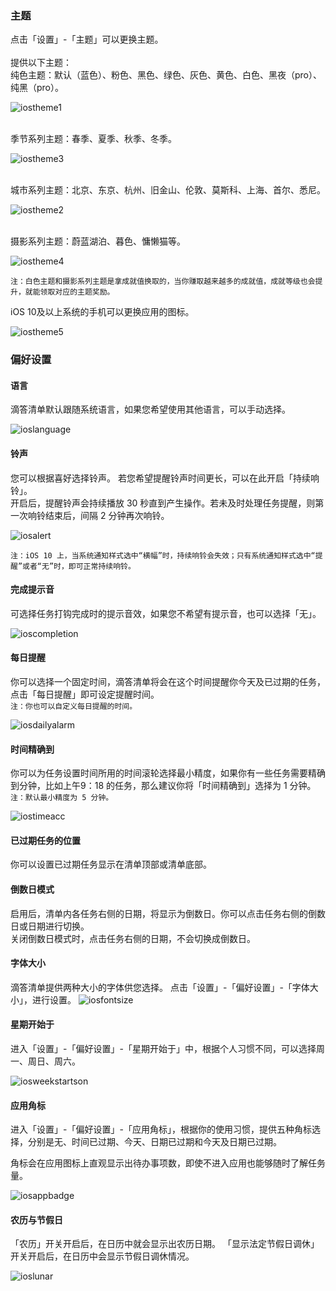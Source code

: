 
### 主题
点击「设置」-「主题」可以更换主题。<br><br>提供以下主题： <br>纯色主题：默认（蓝色）、粉色、黑色、绿色、灰色、黄色、白色、黑夜（pro）、纯黑（pro）。

![iostheme1](../../images/ios/account/theme1.jpg)


<br>季节系列主题：春季、夏季、秋季、冬季。

![iostheme3](../../images/ios/account/theme3.jpg)

<br>城市系列主题：北京、东京、杭州、旧金山、伦敦、莫斯科、上海、首尔、悉尼。

![iostheme2](../../images/ios/account/theme2.jpg)

<br>摄影系列主题：蔚蓝湖泊、暮色、慵懒猫等。

![iostheme4](../../images/ios/account/theme4.jpg)

`注：白色主题和摄影系列主题是拿成就值换取的，当你赚取越来越多的成就值，成就等级也会提升，就能领取对应的主题奖励。`

iOS 10及以上系统的手机可以更换应用的图标。

![iostheme5](../../images/ios/account/theme5.jpg)

### 偏好设置


#### 语言

滴答清单默认跟随系统语言，如果您希望使用其他语言，可以手动选择。

![ioslanguage](../../images/ios/account/language.jpg)

#### 铃声

您可以根据喜好选择铃声。
若您希望提醒铃声时间更长，可以在此开启「持续响铃」。 <br>开启后，提醒铃声会持续播放 30 秒直到产生操作。若未及时处理任务提醒，则第一次响铃结束后，间隔 2 分钟再次响铃。

![iosalert](../../images/ios/account/ringtone.jpg)

`注：iOS 10 上，当系统通知样式选中“横幅”时，持续响铃会失效；只有系统通知样式选中“提醒”或者“无”时，即可正常持续响铃。`

#### 完成提示音

可选择任务打钩完成时的提示音效，如果您不希望有提示音，也可以选择「无」。 

![ioscompletion](../../images/ios/account/completionsound.jpg)

#### 每日提醒

你可以选择一个固定时间，滴答清单将会在这个时间提醒你今天及已过期的任务，点击「每日提醒」即可设定提醒时间。 <br>`注：你也可以自定义每日提醒的时间。`

![iosdailyalarm](../../images/ios/account/dailyreminder.jpg)

#### 时间精确到

你可以为任务设置时间所用的时间滚轮选择最小精度，如果你有一些任务需要精确到分钟，比如上午9：18 的任务，那么建议你将「时间精确到」选择为 1 分钟。 <br>`注：默认最小精度为 5 分钟。`

![iostimeacc](../../images/ios/account/timeaccurateto.jpg)

#### 已过期任务的位置

你可以设置已过期任务显示在清单顶部或清单底部。

#### 倒数日模式

启用后，清单内各任务右侧的日期，将显示为倒数日。你可以点击任务右侧的倒数日或日期进行切换。<br>关闭倒数日模式时，点击任务右侧的日期，不会切换成倒数日。


#### 字体大小

滴答清单提供两种大小的字体供您选择。
点击「设置」-「偏好设置」-「字体大小」，进行设置。
![iosfontsize](../../images/ios/account/fontsize.png)
#### 星期开始于

进入「设置」-「偏好设置」-「星期开始于」中，根据个人习惯不同，可以选择周一、周日、周六。

![iosweekstartson](../../images/ios/account/weekstarton.jpg)

#### 应用角标

进入「设置」-「偏好设置」-「应用角标」，根据你的使用习惯，提供五种角标选择，分别是无、时间已过期、今天、日期已过期和今天及日期已过期。

角标会在应用图标上直观显示出待办事项数，即使不进入应用也能够随时了解任务量。

![iosappbadge](../../images/ios/account/appbadge.jpg)

#### 农历与节假日

「农历」开关开启后，在日历中就会显示出农历日期。 「显示法定节假日调休」开关开启后，在日历中会显示节假日调休情况。

![ioslunar](../../images/ios/account/luna.jpg)

